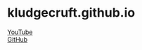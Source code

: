 # kludgecruft.github.io

[YouTube](https://www.youtube.com/channel/UCJKRtLlGp7gRmkqxMN3hZVA)<br>
[GitHub](https://www.github.com/kludgecruft)
